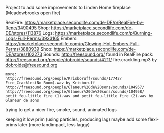 Project to add some improvements to Linden Home fireplace (Meadowbrooks open fire)

RealFire: https://marketplace.secondlife.com/de-DE/p/RealFire-by-Rene/3490495
	Shop: https://marketplace.secondlife.com/de-DE/stores/113876
Logs: https://marketplace.secondlife.com/p/Burning-Logs-Full-Perms/3933165
Embers: https://marketplace.secondlife.com/p/Glowing-Hot-Embers-Full-Perms/3880939
	Shop: https://marketplace.secondlife.com/de-DE/stores/102273
Sounds: http://freesound.org/
	found in RealFire pack:
	http://freesound.org/people/dobroide/sounds/4211/
	fire.crackling.mp3 by dobroide@freesound.org
	
	more:
	http://freesound.org/people/Krisboruff/sounds/17742/
	Fire_Crackles(No Room).wav by Krisboruff
	http://freesound.org/people/Glaneur%20de%20sons/sounds/104957/
	http://freesound.org/people/Glaneur%20de%20sons/sounds/104958/
	petit feu-little fire (1).wav and petit feu-little fire (2).wav by Glaneur de sons
	

trying to get a nicer fire, smoke, sound, animated logs

keeping it low prim (using particles, producing lag)
maybe add some flexi-prims later (more landimpact, less laggy)